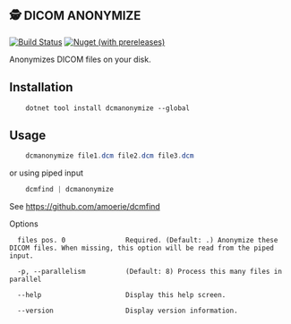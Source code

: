 🕵️‍ DICOM ANONYMIZE
---------------

[![Build Status](https://img.shields.io/endpoint.svg?url=https%3A%2F%2Factions-badge.atrox.dev%2Famoerie%2Fdcmanonymize%2Fbadge%3Fref%3Dmaster&style=for-the-badge&label=Build)](https://actions-badge.atrox.dev/amoerie/dcmanonymize/goto?ref=master) [![Nuget (with prereleases)](https://img.shields.io/nuget/vpre/DcmAnonymize?label=DcmAnonymize&style=for-the-badge)](https://www.nuget.org/packages/DcmAnonymize)

Anonymizes DICOM files on your disk.

Installation
------------

```
    dotnet tool install dcmanonymize --global
```

Usage
-----

```powershell
    dcmanonymize file1.dcm file2.dcm file3.dcm
```

or using piped input

```powershell
    dcmfind | dcmanonymize
```

See https://github.com/amoerie/dcmfind


Options 

```
  files pos. 0               Required. (Default: .) Anonymize these DICOM files. When missing, this option will be read from the piped input.

  -p, --parallelism          (Default: 8) Process this many files in parallel
  
  --help                     Display this help screen.

  --version                  Display version information.
```
